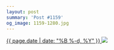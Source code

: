 ```yaml
---
layout: post
summary: 'Post #1159'
og_image: 1159-1280.jpg
---
```


<p>
 <time>
  <a href="/1159">
   {{ page.date | date: "%B %-d, %Y" }}
  </a>
 </time>
 <a href="/1159">
  <img data-taken="5/18/2020" sizes="(min-width: 700px) 50vw, calc(100vw - 2rem)" src="{{ site.assets_url }}/1159-640.jpg" srcset="{{ site.assets_url }}/1159-320.jpg 320w, {{ site.assets_url }}/1159-640.jpg 640w, {{ site.assets_url }}/1159-960.jpg 960w, {{ site.assets_url }}/1159-1280.jpg 1280w"/>
 </a>
</p>
